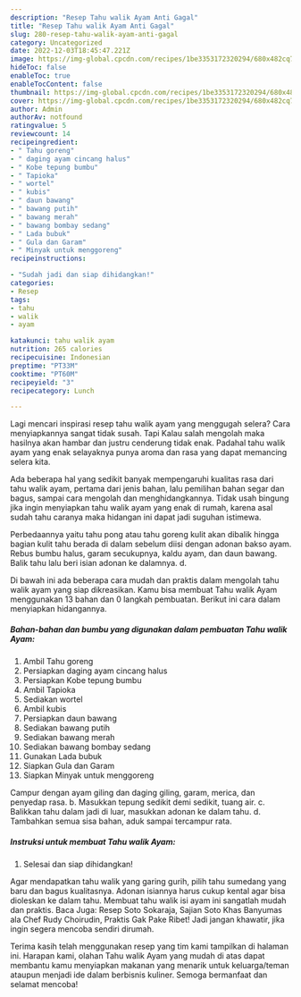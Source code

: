 ```yaml
---
description: "Resep Tahu walik Ayam Anti Gagal"
title: "Resep Tahu walik Ayam Anti Gagal"
slug: 280-resep-tahu-walik-ayam-anti-gagal
category: Uncategorized
date: 2022-12-03T18:45:47.221Z
image: https://img-global.cpcdn.com/recipes/1be3353172320294/680x482cq70/tahu-walik-ayam-foto-resep-utama.jpg
hideToc: false
enableToc: true
enableTocContent: false
thumbnail: https://img-global.cpcdn.com/recipes/1be3353172320294/680x482cq70/tahu-walik-ayam-foto-resep-utama.jpg
cover: https://img-global.cpcdn.com/recipes/1be3353172320294/680x482cq70/tahu-walik-ayam-foto-resep-utama.jpg
author: Admin
authorAv: notfound
ratingvalue: 5
reviewcount: 14
recipeingredient:
- " Tahu goreng"
- " daging ayam cincang halus"
- " Kobe tepung bumbu"
- " Tapioka"
- " wortel"
- " kubis"
- " daun bawang"
- " bawang putih"
- " bawang merah"
- " bawang bombay sedang"
- " Lada bubuk"
- " Gula dan Garam"
- " Minyak untuk menggoreng"
recipeinstructions:

- "Sudah jadi dan siap dihidangkan!"
categories:
- Resep
tags:
- tahu
- walik
- ayam

katakunci: tahu walik ayam 
nutrition: 265 calories
recipecuisine: Indonesian
preptime: "PT33M"
cooktime: "PT60M"
recipeyield: "3"
recipecategory: Lunch

---
```



Lagi mencari inspirasi resep tahu walik ayam yang menggugah selera? Cara menyiapkannya sangat tidak susah. Tapi Kalau salah mengolah maka hasilnya akan hambar dan justru cenderung tidak enak. Padahal tahu walik ayam yang enak selayaknya punya aroma dan rasa yang dapat memancing selera kita.


Ada beberapa hal yang sedikit banyak mempengaruhi kualitas rasa dari tahu walik ayam, pertama dari jenis bahan, lalu pemilihan bahan segar dan bagus, sampai cara mengolah dan menghidangkannya. Tidak usah bingung jika ingin menyiapkan tahu walik ayam yang enak di rumah, karena asal sudah tahu caranya maka hidangan ini dapat jadi suguhan istimewa.

Perbedaannya yaitu tahu pong atau tahu goreng kulit akan dibalik hingga bagian kulit tahu berada di dalam sebelum diisi dengan adonan bakso ayam. Rebus bumbu halus, garam secukupnya, kaldu ayam, dan daun bawang. Balik tahu lalu beri isian adonan ke dalamnya. d.


Di bawah ini ada beberapa cara mudah dan praktis dalam mengolah tahu walik ayam yang siap dikreasikan. Kamu bisa membuat Tahu walik Ayam menggunakan 13 bahan dan 0 langkah pembuatan. Berikut ini cara dalam menyiapkan hidangannya.

<!--inarticleads1-->

##### Bahan-bahan dan bumbu yang digunakan dalam pembuatan Tahu walik Ayam:

1. Ambil  Tahu goreng
1. Persiapkan  daging ayam cincang halus
1. Persiapkan  Kobe tepung bumbu
1. Ambil  Tapioka
1. Sediakan  wortel
1. Ambil  kubis
1. Persiapkan  daun bawang
1. Sediakan  bawang putih
1. Sediakan  bawang merah
1. Sediakan  bawang bombay sedang
1. Gunakan  Lada bubuk
1. Siapkan  Gula dan Garam
1. Siapkan  Minyak untuk menggoreng


Campur dengan ayam giling dan daging giling, garam, merica, dan penyedap rasa. b. Masukkan tepung sedikit demi sedikit, tuang air. c. Balikkan tahu dalam jadi di luar, masukkan adonan ke dalam tahu. d. Tambahkan semua sisa bahan, aduk sampai tercampur rata. 

<!--inarticleads2-->

##### Instruksi untuk membuat Tahu walik Ayam:


1. Selesai dan siap dihidangkan!

Agar mendapatkan tahu walik yang garing gurih, pilih tahu sumedang yang baru dan bagus kualitasnya. Adonan isiannya harus cukup kental agar bisa dioleskan ke dalam tahu. Membuat tahu walik isi ayam ini sangatlah mudah dan praktis. Baca Juga: Resep Soto Sokaraja, Sajian Soto Khas Banyumas ala Chef Rudy Choirudin, Praktis Gak Pake Ribet! Jadi jangan khawatir, jika ingin segera mencoba sendiri dirumah. 

Terima kasih telah menggunakan resep yang tim kami tampilkan di halaman ini. Harapan kami, olahan Tahu walik Ayam yang mudah di atas dapat membantu kamu menyiapkan makanan yang menarik untuk keluarga/teman ataupun menjadi ide dalam berbisnis kuliner. Semoga bermanfaat dan selamat mencoba!
